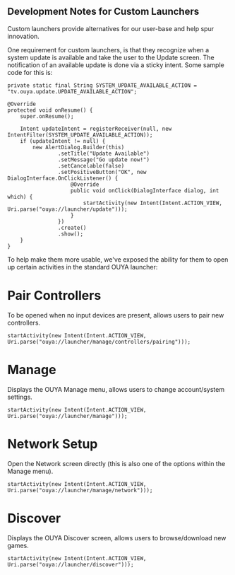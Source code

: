 ## Development Notes for Custom Launchers

Custom launchers provide alternatives for our user-base and help spur innovation.  

One requirement for custom launchers, is that they recognize when a system update is available and take the user to the Update screen.  The notification of an available update is done via a sticky intent.  Some sample code for this is:

```
private static final String SYSTEM_UPDATE_AVAILABLE_ACTION = "tv.ouya.update.UPDATE_AVAILABLE_ACTION";

@Override
protected void onResume() {
    super.onResume();

    Intent updateIntent = registerReceiver(null, new IntentFilter(SYSTEM_UPDATE_AVAILABLE_ACTION));
    if (updateIntent != null) {
        new AlertDialog.Builder(this)
                .setTitle("Update Available")
                .setMessage("Go update now!")
                .setCancelable(false)
                .setPositiveButton("OK", new DialogInterface.OnClickListener() {
                    @Override
                    public void onClick(DialogInterface dialog, int which) {
                        startActivity(new Intent(Intent.ACTION_VIEW, Uri.parse("ouya://launcher/update")));
                    }
                })
                .create()
                .show();
    }
}
```


To help make them more usable, we've exposed the ability for them to open up certain activities in the standard OUYA launcher:

# Pair Controllers

To be opened when no input devices are present, allows users to pair new controllers.

```
startActivity(new Intent(Intent.ACTION_VIEW, Uri.parse("ouya://launcher/manage/controllers/pairing")));
```

# Manage

Displays the OUYA Manage menu, allows users to change account/system settings.

```
startActivity(new Intent(Intent.ACTION_VIEW, Uri.parse("ouya://launcher/manage")));
```

# Network Setup

Open the Network screen directly (this is also one of the options within the Manage menu).

```
startActivity(new Intent(Intent.ACTION_VIEW, Uri.parse("ouya://launcher/manage/network")));
```

# Discover

Displays the OUYA Discover screen, allows users to browse/download new games.

```
startActivity(new Intent(Intent.ACTION_VIEW, Uri.parse("ouya://launcher/discover")));
```
